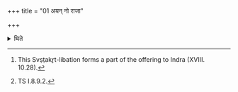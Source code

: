 +++
title = "01 अयन् नो राजा"

+++

<details><summary>थिते</summary>

1. Before the Sviṣṭakr̥t[^1] the Adhvaryu mutters ayaṁ no rājā....[^2]  

[^1]: This Svṣṭakr̥t-libation forms a part of the offering to Indra (XVIII. 10.28).  

[^2]: TS I.8.9.2.  
</details>
